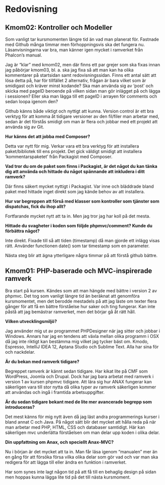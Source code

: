 Redovisning
====================================

Kmom02: Kontroller och Modeller
------------------------------------

Som vanligt tar kursmomenten längre tid än vad man planerat för. Fastnade med Github många timmar men förhoppningsvis ska det fungera nu. Läsanvisningarna var bra, man känner igen mycket i ramverket från Phalcon’s manual.

Jag är “klar” med kmom02, men där finns ett par grejer som ska fixas innan jag påbörjar kmom03, bl. a. ska jag fixa så att man kan ha olika kommentarer på startsidan samt redovisningssidan. Finns ett antal sätt att lösa detta på, har för tillfället 2  alternativ, frågan är bara vilket som är smidigast och kräver minst kodande? Ska man använda sig av ‘post’ och skicka med pageID beroende på vilken sidan man gör inlägget på och lägga i sessionen? Eller ska man lägga till ett pageID i arrayen för comments och sedan loopa igenom den?

Github känns både viktigt och nyttigt att kunna. Version control är ett bra verktyg för att komma åt tidigare versioner av den fil/filer man arbetar med, sedan är det förstås smidigt om man är flera och jobbar med ett projekt att använda sig av Git.

**Hur känns det att jobba med Composer?**

Detta var nytt för mig. Verkar vara ett bra verktyg för att installera paket/bibliotek till ens projekt. Det gick väldigt smidigt att installera ‘kommentarspaketet’ från Packagist med Composer.

**Vad tror du om de paket som finns i Packagist, är det något du kan tänka dig att använda och hittade du något spännande att inkludera i ditt ramverk?**

Där finns säkert mycket nyttigt i Packagist. Var inne och bläddrade bland paket med hittade inget direkt som jag kände behov av att installera.

**Hur var begreppen att förså med klasser som kontroller som tjänster som dispatchas, fick du ihop allt?**

Fortfarande mycket nytt att ta in. Men jag tror jag har koll på det mesta.

**Hittade du svagheter i koden som följde phpmvc/comment? Kunde du förbättra något?**

Inte direkt. Fixade till så att tiden (timestamp) då man gjorde ett inlägg visas rätt. Använder functionen date() som tar timestamp som en parameter.

Nästa steg blir att ägna ytterligare några timmar på att förstå github bättre.

 
Kmom01: PHP-baserade och MVC-inspirerade ramverk
------------------------------------
Bra start på kursen. Kändes som att man hängde med bättre i version 2 av phpmvc. Det tog som vanligt längre tid än beräknat att genomföra kursmomentet, men det berodde mestadels på att jag läste om texter flera gånger för att få en bättre förståelse hur saker och ting fungerar. Kan inte påstå att jag bemästrar ramverket, men det börjar gå åt rätt håll. 
 
**Vilken utvecklingsmiljö?**

Jag använder mig ut av programmet PHPDesigner när jag sitter och jobbar i Windows. Annars har jag en tendens att växla mellan olika programm i OSX då jag inte riktigt kan bestämma mig vilket jag tycker bäst om. Kmodo, Espresso, IntelliJ IDEA 12, Aptana Studio och Sublime Text. Alla har sina för och nackdelar.

**Är du bekan med ramverk tidigare?**

Begreppet ramverk är kännt sedan tidigare. Har kikat lite på CMF som WordPress, Joomla och Drupal. Dock har jag bara arbetat med ramverk i version 1 av kursen phpmvc tidigare. Att lära sig hur ANAX fungerar kan säkerligen vara till stor nytta då olika typer av ramverk säkerligen kommer att användas och ingå i framtida arbetsuppgifter.

**Är du sedan tidigare bekant med de lite mer avancerade begrepp som introduceras?**

Det mest känns för mig nytt även då jag läst andra programmerings kurser i bland annat C och Java. På något sätt blir det mycket att hålla reda på när man arbetar med PHP, HTML, CSS och databaser samtidigt. Här kan säkerligen mvc underlätta förståelsen om man delar upp koden i olika delar.

**Din uppfattning om Anax, och speciellt Anax-MVC?**

Nu i början är det mycket att ta in. Man får läsa igenom “manualen” mer än en gång för att försöka försa vilka olika delar som gör vad och var man ska redigera för att lägga till eller ändra en funktion i ramverket.
 
Har som synes inte lagt någon tid på att få till en behaglig design på sidan men hoppas kunna lägga lite tid på det till nästa kursmoment.